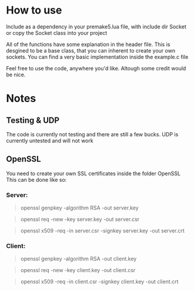 # How to use 
Include as a dependency in your premake5.lua file, with include dir Socket 
or copy the Socket class into your project

All of the functions have some explanation in the header file. This is desgined to be a base class, that you can inherent to create your own sockets.
You can find a very basic implementation inside the example.c file

Feel free to use the code, anywhere you'd like. Altough some credit would be nice.

# Notes 
## Testing & UDP
The code is currently not testing and there are still a few bucks.
UDP is currently untested and will not work 

## OpenSSL
You need to create your own SSL certificates inside the folder OpenSSL
This can be done like so:

### Server:
> openssl genpkey -algorithm RSA -out server.key

> openssl req -new -key server.key -out server.csr

> openssl x509 -req -in server.csr -signkey server.key -out server.crt

### Client:
> openssl genpkey -algorithm RSA -out client.key

> openssl req -new -key client.key -out client.csr

> openssl x509 -req -in client.csr -signkey client.key -out client.crt

